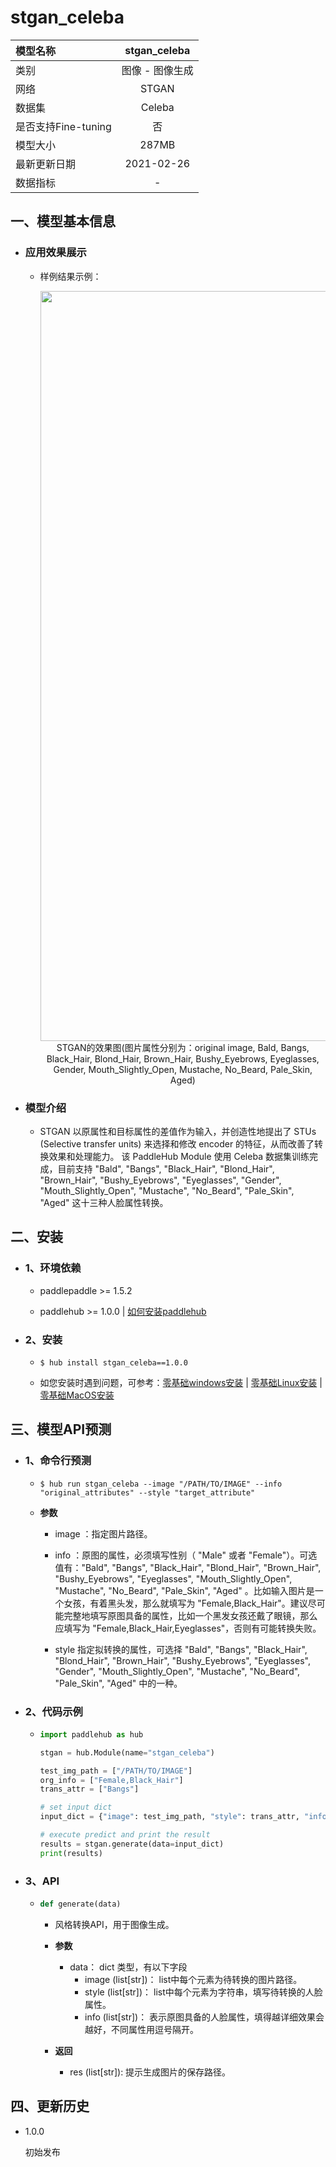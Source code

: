 # stgan_celeba

|模型名称|stgan_celeba|
| :--- | :---: |
|类别|图像 - 图像生成|
|网络|STGAN|
|数据集|Celeba|
|是否支持Fine-tuning|否|
|模型大小|287MB|
|最新更新日期|2021-02-26|
|数据指标|-|


## 一、模型基本信息

- ### 应用效果展示
  - 样例结果示例：

    <p align="center">
    <img src="https://user-images.githubusercontent.com/35907364/137856070-2a43facd-cda0-473f-8935-e61f5dd583d8.JPG" width=1200><br/>
    STGAN的效果图(图片属性分别为：original image, Bald, Bangs, Black_Hair, Blond_Hair, Brown_Hair, Bushy_Eyebrows, Eyeglasses, Gender, Mouth_Slightly_Open, Mustache, No_Beard, Pale_Skin, Aged)<br/>
    </p>


- ### 模型介绍

  - STGAN 以原属性和目标属性的差值作为输入，并创造性地提出了 STUs (Selective transfer units) 来选择和修改 encoder 的特征，从而改善了转换效果和处理能力。 该 PaddleHub Module 使用 Celeba 数据集训练完成，目前支持 "Bald", "Bangs", "Black_Hair", "Blond_Hair", "Brown_Hair", "Bushy_Eyebrows", "Eyeglasses", "Gender", "Mouth_Slightly_Open", "Mustache", "No_Beard", "Pale_Skin", "Aged" 这十三种人脸属性转换。


## 二、安装

- ### 1、环境依赖  

  - paddlepaddle >= 1.5.2 

  - paddlehub >= 1.0.0  | [如何安装paddlehub](../../../../docs/docs_ch/get_start/installation.rst)

- ### 2、安装

  - ```shell
    $ hub install stgan_celeba==1.0.0
    ```
  - 如您安装时遇到问题，可参考：[零基础windows安装](../../../../docs/docs_ch/get_start/windows_quickstart.md)
 | [零基础Linux安装](../../../../docs/docs_ch/get_start/linux_quickstart.md) | [零基础MacOS安装](../../../../docs/docs_ch/get_start/mac_quickstart.md)
 

## 三、模型API预测

- ### 1、命令行预测

  - ```shell
    $ hub run stgan_celeba --image "/PATH/TO/IMAGE" --info "original_attributes" --style "target_attribute" 
    ```
  - **参数**

    - image ：指定图片路径。

    - info ：原图的属性，必须填写性别（ "Male" 或者 "Female"）。可选值有："Bald", "Bangs", "Black_Hair", "Blond_Hair", "Brown_Hair", "Bushy_Eyebrows", "Eyeglasses", "Mouth_Slightly_Open", "Mustache", "No_Beard", "Pale_Skin", "Aged" 。比如输入图片是一个女孩，有着黑头发，那么就填写为 "Female,Black_Hair"。建议尽可能完整地填写原图具备的属性，比如一个黑发女孩还戴了眼镜，那么应填写为 "Female,Black_Hair,Eyeglasses"，否则有可能转换失败。
    
    - style 指定拟转换的属性，可选择 "Bald", "Bangs", "Black_Hair", "Blond_Hair", "Brown_Hair", "Bushy_Eyebrows", "Eyeglasses", "Gender", "Mouth_Slightly_Open", "Mustache", "No_Beard", "Pale_Skin", "Aged" 中的一种。

- ### 2、代码示例

  - ```python
    import paddlehub as hub

    stgan = hub.Module(name="stgan_celeba")

    test_img_path = ["/PATH/TO/IMAGE"]
    org_info = ["Female,Black_Hair"]
    trans_attr = ["Bangs"]

    # set input dict
    input_dict = {"image": test_img_path, "style": trans_attr, "info": org_info}

    # execute predict and print the result
    results = stgan.generate(data=input_dict)
    print(results)
    ```

- ### 3、API

  - ```python
    def generate(data)
    ```

    - 风格转换API，用于图像生成。

    - **参数**

      - data： dict 类型，有以下字段
          - image (list\[str\])： list中每个元素为待转换的图片路径。
          - style (list\[str\])： list中每个元素为字符串，填写待转换的人脸属性。
          - info (list\[str\])： 表示原图具备的人脸属性，填得越详细效果会越好，不同属性用逗号隔开。
          

    - **返回**
      - res (list\[str\]): 提示生成图片的保存路径。



## 四、更新历史

* 1.0.0

  初始发布

